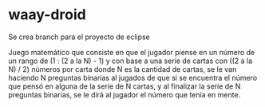 waay-droid
==========

Se crea branch para el proyecto de eclipse

Juego matemático que consiste en que el jugador piense en un número de un rango de (1 : (2 a la N) - 1) y con base a una seríe de cartas con ((2 a la N) / 2) números por carta donde N es la cantidad de cartas, se le van haciendo N preguntas binarias al jugados de que si se encuentra el número que pensó en alguna de la serie de N cartas, y al finalizar la serie de N preguntas binarias, se le dirá al jugador el número que tenía en mente.
